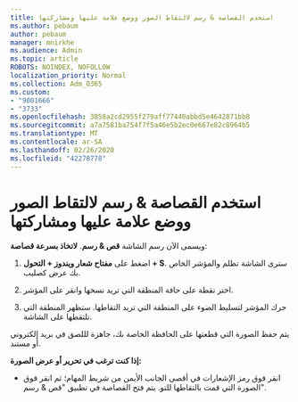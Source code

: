 ```yaml
---
title: استخدم القصاصة & رسم لالتقاط الصور ووضع علامة عليها ومشاركتها
ms.author: pebaum
author: pebaum
manager: mnirkhe
ms.audience: Admin
ms.topic: article
ROBOTS: NOINDEX, NOFOLLOW
localization_priority: Normal
ms.collection: Adm_O365
ms.custom:
- "9001666"
- "3733"
ms.openlocfilehash: 3858a2cd2955f279aff77440abbd5e4642871bb8
ms.sourcegitcommit: a7a7581ba754f7f5a46e5b2ec0e667e82c8964b5
ms.translationtype: MT
ms.contentlocale: ar-SA
ms.lasthandoff: 02/26/2020
ms.locfileid: "42278778"
---
```

# <a name="use-snip--sketch-to-capture-mark-up-and-share-images"></a>استخدم القصاصة & رسم لالتقاط الصور ووضع علامة عليها ومشاركتها

ويسمى الآن رسم الشاشة **قص & رسم**. **لاتخاذ بسرعة قصاصة**:

1. اضغط على **مفتاح شعار ويندوز + التحول + S**. سترى الشاشة تظلم والمؤشر الخاص بك عرض كصليب. 

2. اختر نقطة على حافة المنطقة التي تريد نسخها وانقر على المؤشر. 

3. حرك المؤشر لتسليط الضوء على المنطقة التي تريد التقاطها. ستظهر المنطقة التي تلتقطها على الشاشة.

يتم حفظ الصورة التي قطعتها على الحافظة الخاصة بك، جاهزة لللصق في بريد إلكتروني أو مستند. 

**إذا كنت ترغب في تحرير أو عرض الصورة:** 

- انقر فوق رمز الإشعارات في أقصى الجانب الأيمن من شريط المهام؛ ثم انقر فوق الصورة التي قمت بالتقاطها للتو. يتم فتح القصاصة في تطبيق "قص & رسم".
